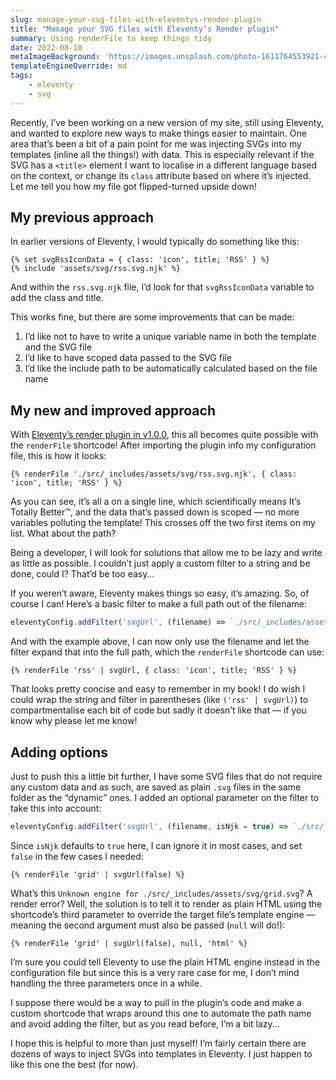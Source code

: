 ```yaml
---
slug: manage-your-svg-files-with-eleventys-render-plugin
title: "Manage your SVG files with Eleventy’s Render plugin"
summary: Using renderFile to keep things tidy
date: 2022-08-10
metaImageBackground: 'https://images.unsplash.com/photo-1611764553921-437fb44f747a?ixlib=rb-1.2.1&q=60&cs=tinysrgb&fm=jpg&crop=entropy&w=900'
templateEngineOverride: md
tags:
    - eleventy
    - svg
---
```


Recently, I’ve been working on a new version of my site, still using Eleventy, and wanted to explore new ways to make things easier to maintain. One area that’s been a bit of a pain point for me was injecting SVGs into my templates (inline all the things!) with data. This is especially relevant if the SVG has a `<title>` element I want to localise in a different language based on the context, or change its `class` attribute based on where it’s injected. Let me tell you how my file got flipped-turned upside down!

## My previous approach

In earlier versions of Eleventy, I would typically do something like this:

```njk
{% set svgRssIconData = { class: 'icon', title; 'RSS' } %}
{% include 'assets/svg/rss.svg.njk' %}
```

And within the `rss.svg.njk` file, I’d look for that `svgRssIconData` variable to add the class and title.

This works fine, but there are some improvements that can be made:

1. I’d like not to have to write a unique variable name in both the template and the SVG file
2. I’d like to have scoped data passed to the SVG file
3. I’d like the include path to be automatically calculated based on the file name

## My new and improved approach

With [Eleventy’s render plugin in v1.0.0](https://www.11ty.dev/docs/plugins/render/), this all becomes quite possible with the `renderFile` shortcode! After importing the plugin info my configuration file, this is how it looks:

```njk
{% renderFile './src/_includes/assets/svg/rss.svg.njk', { class: 'icon', title; 'RSS' } %}
```

As you can see, it’s all a on a single line, which scientifically means It’s Totally Better™, and the data that’s passed down is scoped — no more variables polluting the template! This crosses off the two first items on my list. What about the path?

Being a developer, I will look for solutions that allow me to be lazy and write as little as possible. I couldn’t just apply a custom filter to a string and be done, could I? That’d be too easy…

If you weren’t aware, Eleventy makes things so easy, it’s amazing. So, of course I can! Here’s a basic filter to make a full path out of the filename:

```js
eleventyConfig.addFilter('svgUrl', (filename) => `./src/_includes/assets/svg/${filename}.svg.njk`);
```

And with the example above, I can now only use the filename and let the filter expand that into the full path, which the `renderFile` shortcode can use:

```njk
{% renderFile 'rss' | svgUrl, { class: 'icon', title; 'RSS' } %}
```

That looks pretty concise and easy to remember in my book! I do wish I could wrap the string and filter in parentheses (like `('rss' | svgUrl)`) to compartmentalise each bit of code but sadly it doesn’t like that — if you know why please let me know!

## Adding options

Just to push this a little bit further, I have some SVG files that do not require any custom data and as such, are saved as plain `.svg` files in the same folder as the “dynamic” ones. I added an optional parameter on the filter to take this into account:

```js
eleventyConfig.addFilter('svgUrl', (filename, isNjk = true) => `./src/_includes/assets/svg/${filename}.svg${isNjk ? '.njk' : ''}`);
```

Since `isNjk` defaults to `true` here, I can ignore it in most cases, and set `false` in the few cases I needed:

```njk
{% renderFile 'grid' | svgUrl(false) %}
```

What’s this `Unknown engine for ./src/_includes/assets/svg/grid.svg`? A render error? Well, the solution is to tell it to render as plain HTML using the shortcode’s third parameter to override the target file’s template engine — meaning the second argument must also be passed (`null` will do!):

```njk
{% renderFile 'grid' | svgUrl(false), null, 'html' %}
```

I’m sure you could tell Eleventy to use the plain HTML engine instead in the configuration file but since this is a very rare case for me, I don’t mind handling the three parameters once in a while.

I suppose there would be a way to pull in the plugin’s code and make a custom shortcode that wraps around this one to automate the path name and avoid adding the filter, but as you read before, I’m a bit lazy…

I hope this is helpful to more than just myself! I’m fairly certain there are dozens of ways to inject SVGs into templates in Eleventy. I just happen to like this one the best (for now).
